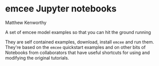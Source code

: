 # emcee Jupyter notebooks

Matthew Kenworthy

A set of emcee model examples so that you can hit the ground running

They are self contained examples, download, install `emcee` and run them. They're
based on the `emcee` quickstart examples and on other bits of Notebooks from 
collaborators that have useful shortcuts for using and modifying the original
tutorials.
